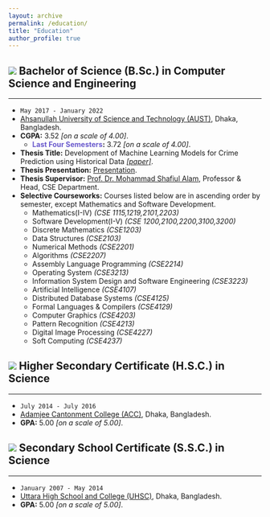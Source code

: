```yaml
---
layout: archive
permalink: /education/
title: "Education"
author_profile: true
---
```


## <img src="https://img.icons8.com/office/24/000000/graduation-cap.png"/> Bachelor of Science (B.Sc.) in Computer Science and Engineering

---

* `May 2017 - January 2022`
* [Ahsanullah University of Science and Technology (AUST)](https://www.aust.edu/, "https://www.aust.edu/"), Dhaka, Bangladesh.
* **CGPA:** 3.52 _[on a scale of 4.00]_.
    * **<span style="color:SlateBlue">Last Four Semesters</span>:** 3.72 _[on a scale of 4.00]_.
* **Thesis Title:** Development of Machine Learning Models for Crime Prediction using Historical Data _[[paper]](https://abuubaida.github.io/files/bsc_thesis_paper_2022.pdf "Paper PDF")_.
* **Thesis Presentation:** [Presentation](https://abuubaida.github.io/files/bsc_thesis_presentation_2022.pdf "Presentation PDF").
* **Thesis Supervisor:** [Prof. Dr. Mohammad Shafiul Alam](https://www.aust.edu/cse/faculty_member/dr_mohammad_shafiul_alam, "Academic Profile"), Professor & Head, CSE Department.
* **Selective Courseworks:** Courses listed below are in ascending order by semester, except Mathematics and Software Development.
    * Mathematics(I-IV) _(CSE 1115,1219,2101,2203)_
    * Software Development(I-V) _(CSE 1200,2100,2200,3100,3200)_
    * Discrete Mathematics _(CSE1203)_
    * Data Structures _(CSE2103)_
    * Numerical Methods _(CSE2201)_
    * Algorithms _(CSE2207)_
    * Assembly Language Programming _(CSE2214)_
    * Operating System _(CSE3213)_
    * Information System Design and Software Engineering _(CSE3223)_
    * Artificial Intelligence _(CSE4107)_
    * Distributed Database Systems _(CSE4125)_
    * Formal Languages & Compilers _(CSE4129)_
    * Computer Graphics _(CSE4203)_
    * Pattern Recognition _(CSE4213)_
    * Digital Image Processing _(CSE4227)_
    * Soft Computing _(CSE4237)_



## <img src="https://img.icons8.com/office/20/000000/diploma.png"/> Higher Secondary Certificate (H.S.C.) in Science

---

* `July 2014 - July 2016`
* [Adamjee Cantonment College (ACC)](http://mail.acc.edu.bd/, "http://mail.acc.edu.bd/"), Dhaka, Bangladesh.
* **GPA:** 5.00 _[on a scale of 5.00]_.



## <img src="https://img.icons8.com/office/20/000000/diploma.png"/> Secondary School Certificate (S.S.C.) in Science

---

* `January 2007 - May 2014`
* [Uttara High School and College (UHSC)](http://uhscdhaka.edu.bd/ "http://uhscdhaka.edu.bd/"), Dhaka, Bangladesh.
* **GPA:** 5.00 _[on a scale of 5.00]_.